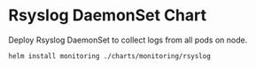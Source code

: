 # Rsyslog DaemonSet Chart

Deploy Rsyslog DaemonSet to collect logs from all pods on node.

```
helm install monitoring ./charts/monitoring/rsyslog
```